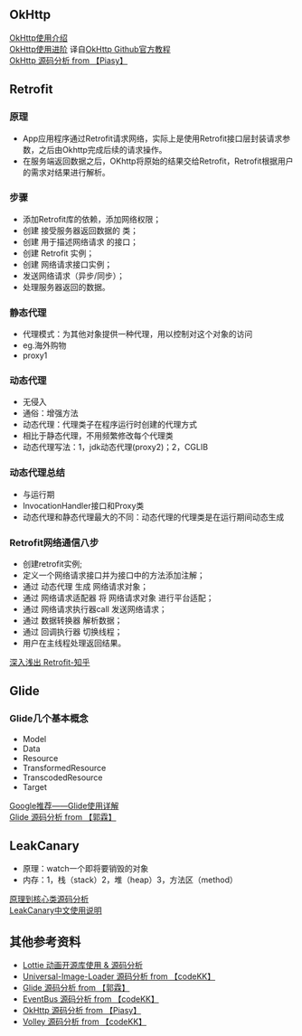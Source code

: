 ## OkHttp  
[OkHttp使用介绍](http://www.cnblogs.com/ct2011/p/4001708.html)  
[OkHttp使用进阶](https://www.cnblogs.com/ct2011/p/3997368.html) 译自[OkHttp Github官方教程](https://github.com/square/okhttp/wiki/Recipes)  
[OkHttp 源码分析 from 【Piasy】](https://blog.piasy.com/2016/07/11/Understand-OkHttp/)

## Retrofit
### 原理
* App应用程序通过Retrofit请求网络，实际上是使用Retrofit接口层封装请求参数，之后由Okhttp完成后续的请求操作。
* 在服务端返回数据之后，OKhttp将原始的结果交给Retrofit，Retrofit根据用户的需求对结果进行解析。

### 步骤
* 添加Retrofit库的依赖，添加网络权限；
* 创建 接受服务器返回数据的 类；
* 创建 用于描述网络请求 的接口；
* 创建 Retrofit 实例；
* 创建 网络请求接口实例；
* 发送网络请求（异步/同步）；
* 处理服务器返回的数据。

### 静态代理
* 代理模式：为其他对象提供一种代理，用以控制对这个对象的访问
* eg.海外购物
* proxy1

### 动态代理
* 无侵入
* 通俗：增强方法
* 动态代理：代理类子在程序运行时创建的代理方式
* 相比于静态代理，不用频繁修改每个代理类
* 动态代理写法：1，jdk动态代理(proxy2)；2，CGLIB

### 动态代理总结
* 与运行期
* InvocationHandler接口和Proxy类
* 动态代理和静态代理最大的不同：动态代理的代理类是在运行期间动态生成

### Retrofit网络通信八步
* 创建retrofit实例;
* 定义一个网络请求接口并为接口中的方法添加注解；
* 通过 动态代理 生成 网络请求对象；
* 通过 网络请求适配器 将 网络请求对象 进行平台适配；
* 通过 网络请求执行器call 发送网络请求；
* 通过 数据转换器 解析数据；
* 通过 回调执行器 切换线程；
* 用户在主线程处理返回结果。


[深入浅出 Retrofit-知乎](https://zhuanlan.zhihu.com/p/24109629)

## Glide 

### Glide几个基本概念
* Model
* Data
* Resource
* TransformedResource
* TranscodedResource
* Target

[Google推荐——Glide使用详解](https://www.jianshu.com/p/7ce7b02988a4)  
[Glide 源码分析 from 【郭霖】](http://blog.csdn.net/column/details/15318.html)

## LeakCanary 
* 原理：watch一个即将要销毁的对象 
* 内存：1，栈（stack）2，堆（heap）3，方法区（method）  

[原理到核心类源码分析](https://www.jianshu.com/p/1e7e9b576391)  
[LeakCanary中文使用说明](https://www.liaohuqiu.net/cn/posts/leak-canary-read-me/)  









## 其他参考资料

- [Lottie 动画开源库使用 & 源码分析](https://github.com/jeanboydev/Android-ReadTheFuckingSourceCode/blob/master/android/Lottie动画开源库使用&源码分析.md)
- [Universal-Image-Loader 源码分析 from 【codeKK】](http://a.codekk.com/detail/Android/huxian99/Android%20Universal%20Image%20Loader%20%E6%BA%90%E7%A0%81%E5%88%86%E6%9E%90)
- [Glide 源码分析 from 【郭霖】](http://blog.csdn.net/column/details/15318.html)
- [EventBus 源码分析 from 【codeKK】](http://a.codekk.com/detail/Android/Trinea/EventBus%20%E6%BA%90%E7%A0%81%E8%A7%A3%E6%9E%90)
- [OkHttp 源码分析 from 【Piasy】](https://blog.piasy.com/2016/07/11/Understand-OkHttp/)
- [Volley 源码分析 from 【codeKK】](http://a.codekk.com/detail/Android/grumoon/Volley%20%E6%BA%90%E7%A0%81%E8%A7%A3%E6%9E%90)